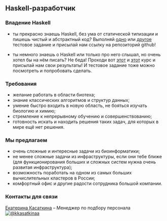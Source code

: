 ## Haskell-разработчик

### Владение Haskell

- ты прекрасно знаешь Haskell, без ума от статической типизации и пишешь чистый и абстрактный код?
  Выполняй [одно](/tests/haskell.md) или [другое](/tests/haskell-bioinf.md) тестовое задание и
  присылай нам ссылку на репозиторий github!

- ты немного знаешь о Haskell или только про него слышал, но очень хотел бы на нём писать? Не беда!
  Проходи вот [этот](https://stepik.org/course/75) и [этот](https://stepik.org/course/693) курс и
  присылай нам свои результаты! И тестовое задание тоже можно посмотреть и попробовать сделать.

### Требования
- желание работать в области биотеха;
- знание классических алгоритмов и структур данных;
- умение быстро входить в новую область, не бояться изучать биологию и химию;
- стремление к непрерывному обучению и совершенствованию;
- готовность искать и находить решения таких задач, для которых в мире ещё нет решения.

### Мы предлагаем
- очень сложные и интересные задачи из биоинформатики;
- не менее сложные задачи из инфраструктуры, если они тебе ближе (для функционирования больших и сложных систем нужна очень развитая инфраструктура);
- возможность поработать на одном из самых больших вычислительных кластеров в России;
- комфортный офис и другие радости сотрудника большой компании.

### Контакты для связи
[Екатерина Касаткина](mailto:kasatkinaev@biocad.ru) – Менеджер по подбору персонала [ ![@kkasatkinaa](/img/telegram.png) ](https://t.me/kkasatkinaa)
